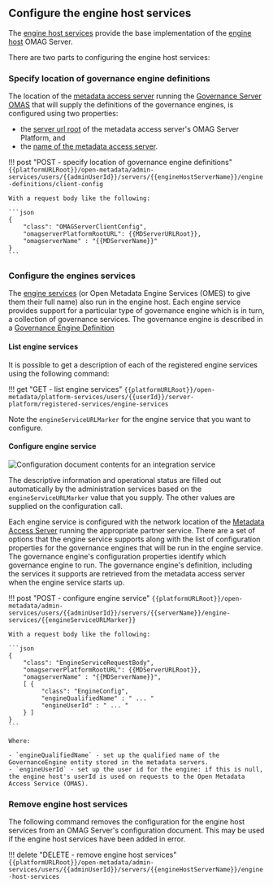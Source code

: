<!-- SPDX-License-Identifier: CC-BY-4.0 -->
<!-- Copyright Contributors to the Egeria project. -->

## Configure the engine host services

The [engine host services](/services/engine-host-services) provide the base implementation of the [engine host](/concepts/engine-host) OMAG Server.

There are two parts to configuring the engine host services:

### Specify location of governance engine definitions

The location of the [metadata access server](/concepts/metadata-access-server) running the [Governance Server OMAS](/services/omas/governance-server/overview) that will supply the definitions of the governance engines, is configured using two properties:

- the [server url root](/concepts/platform-url-root) of the metadata access server's OMAG Server Platform, and
- the [name of the metadata access server](/concepts/server-name).

!!! post "POST - specify location of governance engine definitions"
    ```
    {{platformURLRoot}}/open-metadata/admin-services/users/{{adminUserId}}/servers/{{engineHostServerName}}/engine-definitions/client-config
    ```

    With a request body like the following:

    ```json
    {
        "class": "OMAGServerClientConfig",
        "omagserverPlatformRootURL": {{MDServerURLRoot}},
        "omagserverName" : "{{MDServerName}}"
    }
    ```

### Configure the engines services

The [engine services](/services/omes) (or Open Metadata Engine Services (OMES) to give them their full name) also run in the engine host.  Each engine service provides support for a particular type of governance engine which is in turn, a collection of governance services.
The governance engine is described in a [Governance Engine Definition](/concepts/governance-engine-definition)

#### List engine services

It is possible to get a description of each of the registered engine services using the following command:

!!! get "GET - list engine services"
    ```
    {{platformURLRoot}}/open-metadata/platform-services/users/{{userId}}/server-platform/registered-services/engine-services
    ```

Note the `engineServiceURLMarker` for the engine service that you want to configure.

#### Configure engine service

![Configuration document contents for an integration service](/concepts/engine-service-config.svg)

The descriptive information and operational status are filled out automatically by the administration services based on the `engineServiceURLMarker` value that you supply. The other values are supplied on the configuration call.

Each engine service is configured with the network location of the [Metadata Access Server](/concepts/metadata-access-server) running the appropriate partner service. There are a set of options that the engine service supports along with the list of configuration properties for the governance engines that will be run in the engine service. The governance engine's configuration properties identify which governance engine to run. The governance engine's definition, including the services it supports are retrieved from the metadata access server when the engine service starts up.

!!! post "POST - configure engine service"
    ```
    {{platformURLRoot}}/open-metadata/admin-services/users/{{adminUserId}}/servers/{{serverName}}/engine-services/{{engineServiceURLMarker}}
    ```

    With a request body like the following:

    ```json
    {
        "class": "EngineServiceRequestBody",
        "omagserverPlatformRootURL": {{MDServerURLRoot}},
        "omagserverName" : "{{MDServerName}}",
        [ {
             "class": "EngineConfig",
             "engineQualifiedName" : " ... "             
             "engineUserId" : " ... "
        } ]
    }
    ```

    Where:

    - `engineQualifiedName` - set up the qualified name of the GovernanceEngine entity stored in the metadata servers.
    - `engineUserId` - set up the user id for the engine: if this is null, the engine host's userId is used on requests to the Open Metadata Access Service (OMAS).

### Remove engine host services

The following command removes the configuration for the engine host services from an OMAG Server's configuration document. This may be used if the engine host services have been added in error.

!!! delete "DELETE - remove engine host services"
    ```
    {{platformURLRoot}}/open-metadata/admin-services/users/{{adminUserId}}/servers/{{engineHostServerName}}/engine-host-services
    ```


